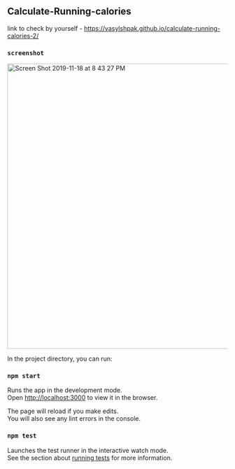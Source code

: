 ##  Calculate-Running-calories
link to check by yourself - https://vasylshpak.github.io/calculate-running-calories-2/

### `screenshot`

<img width="653" alt="Screen Shot 2019-11-18 at 8 43 27 PM" src="https://user-images.githubusercontent.com/31392756/69084461-9c9fe580-0a44-11ea-9ccb-295cda00d7c0.png">



In the project directory, you can run:

### `npm start`

Runs the app in the development mode.<br />
Open [http://localhost:3000](http://localhost:3000) to view it in the browser.

The page will reload if you make edits.<br />
You will also see any lint errors in the console.

### `npm test`

Launches the test runner in the interactive watch mode.<br />
See the section about [running tests](https://facebook.github.io/create-react-app/docs/running-tests) for more information.


